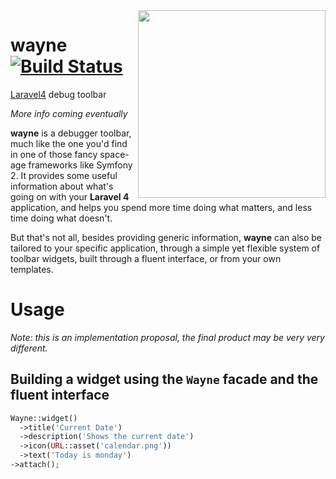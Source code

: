<img align="right" src="http://i.imgur.com/ioms1mc.png" height="300px">

# wayne [![Build Status](https://travis-ci.org/filp/wayne.png?branch=master)](https://travis-ci.org/filp/wayne)
[Laravel4](http://four.laravel.com) debug toolbar

*More info coming eventually*

**wayne** is a debugger toolbar, much like the one you'd find in one of those fancy space-age frameworks like Symfony 2.
It provides some useful information about what's going on with your **Laravel 4** application, and helps you spend
more time doing what matters, and less time doing what doesn't.

But that's not all, besides providing generic information, **wayne** can also be tailored to your specific application,
through a simple yet flexible system of toolbar widgets, built through a fluent interface, or from your own templates.

# Usage

*Note: this is an implementation proposal, the final product may be very very different.*

## Building a widget using the `Wayne` facade and the fluent interface

```php
Wayne::widget()
  ->title('Current Date')
  ->description('Shows the current date')
  ->icon(URL::asset('calendar.png'))
  ->text('Today is monday')
->attach();
```
